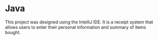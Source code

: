 # Java
This project was designed using the IntelliJ IDE. It is a receipt system that allows users to enter 
their personal information and summary of items bought. 
